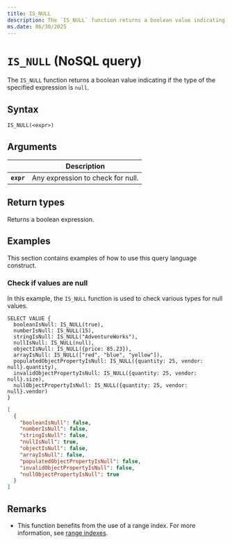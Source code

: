 ```yaml
---
title: IS_NULL
description: The `IS_NULL` function returns a boolean value indicating if the type of the specified expression is `null`.
ms.date: 06/30/2025
---
```


# `IS_NULL` (NoSQL query)

The `IS_NULL` function returns a boolean value indicating if the type of the specified expression is `null`.

## Syntax

```nosql
IS_NULL(<expr>)
```

## Arguments

| | Description |
| --- | --- |
| **`expr`** | Any expression to check for null. |

## Return types

Returns a boolean expression.

## Examples

This section contains examples of how to use this query language construct.

### Check if values are null

In this example, the `IS_NULL` function is used to check various types for null values.

```nosql
SELECT VALUE {
  booleanIsNull: IS_NULL(true),
  numberIsNull: IS_NULL(15),
  stringIsNull: IS_NULL("AdventureWorks"),
  nullIsNull: IS_NULL(null),
  objectIsNull: IS_NULL({price: 85.23}),
  arrayIsNull: IS_NULL(["red", "blue", "yellow"]),
  populatedObjectPropertyIsNull: IS_NULL({quantity: 25, vendor: null}.quantity),
  invalidObjectPropertyIsNull: IS_NULL({quantity: 25, vendor: null}.size),
  nullObjectPropertyIsNull: IS_NULL({quantity: 25, vendor: null}.vendor)
}
```

```json
[
  {
    "booleanIsNull": false,
    "numberIsNull": false,
    "stringIsNull": false,
    "nullIsNull": true,
    "objectIsNull": false,
    "arrayIsNull": false,
    "populatedObjectPropertyIsNull": false,
    "invalidObjectPropertyIsNull": false,
    "nullObjectPropertyIsNull": true
  }
]
```

## Remarks

- This function benefits from the use of a range index. For more information, see [range indexes](/azure/cosmos-db/index-policy#includeexclude-strategy).
